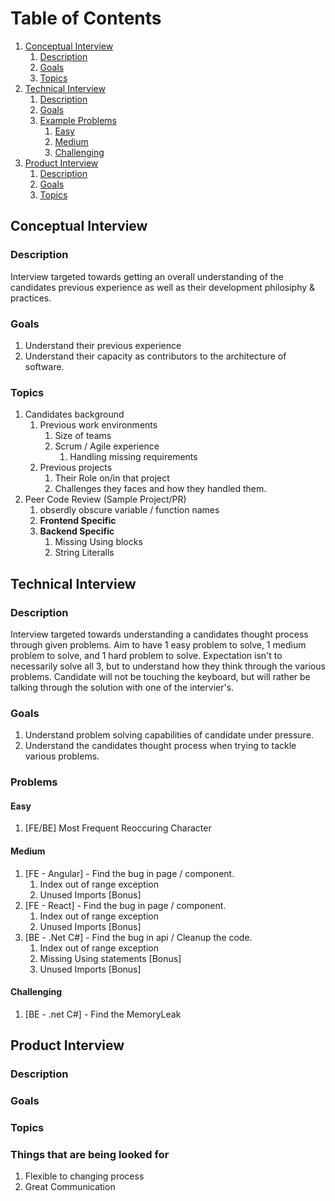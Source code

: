 # Table of Contents
1. [Conceptual Interview](#conceptual-interview)
    1. [Description](#description)
    2. [Goals](#goals)
    3. [Topics](#topics)
2. [Technical Interview](#technical-interview)
    1. [Description](#description-1)
    2. [Goals](#goals-1)
    3. [Example Problems](#problems)
        1. [Easy](#easy)
        2. [Medium](#medium)
        3. [Challenging](#challenging)
3. [Product Interview](#product-interview)
    1. [Description](#description-2)
    2. [Goals](#goals-2)
    3. [Topics](#topics-2)

## Conceptual Interview
### Description
Interview targeted towards getting an overall understanding of the candidates previous experience as well as their development philosiphy & practices.
### Goals
1. Understand their previous experience
2. Understand their capacity as contributors to the architecture of software.
### Topics
1. Candidates background
    1. Previous work environments
        1. Size of teams
        2. Scrum / Agile experience
            1. Handling missing requirements
    2. Previous projects
        1. Their Role on/in that project
        2. Challenges they faces and how they handled them.
2. Peer Code Review (Sample Project/PR)
    1. obserdly obscure variable / function names
    2. **Frontend Specific**
    3. **Backend Specific**
        1. Missing Using blocks
        2. String Literalls

## Technical Interview
### Description
Interview targeted towards understanding a candidates thought process through given problems. Aim to have 1 easy problem to solve, 1 medium problem to solve, and 1 hard problem to solve. Expectation isn't to necessarily solve all 3, but to understand how they think through the various problems. Candidate will not be touching the keyboard, but will rather be talking through the solution with one of the intervier's.
### Goals
1. Understand problem solving capabilities of candidate under pressure.
2. Understand the candidates thought process when trying to tackle various problems.
### Problems
#### Easy
1. [FE/BE] Most Frequent Reoccuring Character
#### Medium
1. [FE - Angular] - Find the bug in page / component.
    1. Index out of range exception
    2. Unused Imports [Bonus]
2. [FE - React] - Find the bug in page / component.
    1. Index out of range exception
    2. Unused Imports [Bonus]
2. [BE - .Net C#] - Find the bug in api / Cleanup the code.
    1. Index out of range exception
    2. Missing Using statements [Bonus]
    3. Unused Imports [Bonus]
#### Challenging
1. [BE - .net C#] - Find the MemoryLeak
## Product Interview
### Description
### Goals
### Topics
### Things that are being looked for
1. Flexible to changing process
2. Great Communication
